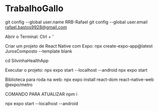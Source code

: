 # TrabalhoGallo

git config --global user.name RRB-Rafael
git config --global user.email rafael.bastos9928@gmail.com

Abrir o Terminal: Ctrl + '

Criar um projeto de React Native com Expo: 
npx create-expo-app@latest JurosComposto --template blank

cd SilvinhaHealthApp

Executar o projeto: 
npx expo start --localhost --android
npx expo start

Biblioteca para roda na web:
npx expo install react-dom react-native-web @expo/metro

COMANDO PARA ATUALIZAR
npm i            

npx expo start --localhost --android